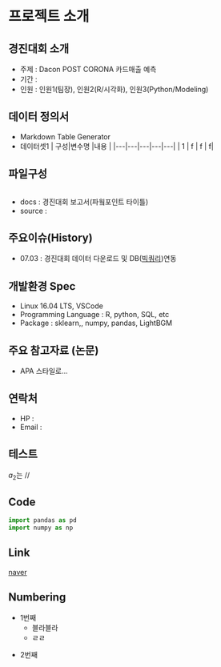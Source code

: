 # 프로젝트 소개

## 경진대회 소개
- 주제 : Dacon POST CORONA 카드매출 예측
- 기간 : 
- 인원 : 인원1(팀장), 인원2(R/시각화), 인원3(Python/Modeling)

## 데이터 정의서
- Markdown Table Generator
- 데이터셋1
  | 구성|변수명   |내용   |
  |---|---|---|---|---|
  |  1 | f  | f  |   f|  


## 파일구성
```

```
- docs : 경진대회 보고서(파웤포인트 타이틀)
- source : 

## 주요이슈(History)
- 07.03 : 경진대회 데이터 다운로드 및 DB([빅쿼리](http://bigquery.cloud.google.com/welcome))연동

## 개발환경 Spec
- Linux 16.04 LTS, VSCode
- Programming Language : R, python, SQL, etc
- Package : sklearn,, numpy, pandas, LightBGM

## 주요 참고자료 (논문)
- APA 스타일로...

## 연락처
- HP : 
- Email : 







## 테스트

$a_{2}$는 //

## Code
```python
import pandas as pd
import numpy as np
```

## Link
[naver](www.naver.com)

## Numbering
- 1번째
  + 블라블라
  + ㄹㄹ
+ 2번째